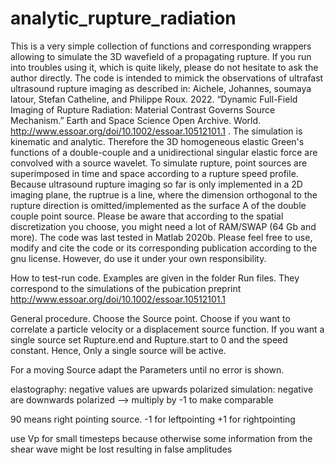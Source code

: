 # analytic_rupture_radiation


This is a very simple collection of functions and corresponding wrappers allowing to simulate the 3D wavefield of a propagating rupture. If you run into troubles using it, which is quite likely, please do not hesitate to ask the author directly. The code is intended to mimick the observations of ultrafast ultrasound rupture imaging as described in: Aichele, Johannes, soumaya latour, Stefan Catheline, and Philippe Roux. 2022. “Dynamic Full-Field Imaging of Rupture Radiation: Material Contrast Governs Source Mechanism.” Earth and Space Science Open Archive. World. http://www.essoar.org/doi/10.1002/essoar.10512101.1 . The simulation is kinematic and analytic. Therefore the 3D homogeneous elastic Green's functions of a double-couple and a unidirectional singular elastic force are convolved with a source wavelet. To simulate rupture, point sources are superimposed in time and space according to a rupture speed profile. Because ultrasound rupture imaging so far is only implemented in a 2D imaging plane, the ruptrue is a line, where the dimension orthogonal to the rupture direction is omitted/implemented as the surface A of the double couple point source. Please be aware that according to the spatial discretization you choose, you might need a lot of RAM/SWAP (64 Gb and more). The code was last tested in Matlab 2020b. Please feel free to use, modify and cite the code or its corresponding publication according to the gnu license. However, do use it under your own responsibility.

How to test-run code. 
Examples are given in the folder Run files. They correspond to the simulations of the pubication preprint http://www.essoar.org/doi/10.1002/essoar.10512101.1 

General procedure.
Choose the Source point.
Choose if you want to correlate a particle velocity or a displacement source function. 
If you want a single source set Rupture.end and Rupture.start to 0 and the speed constant. 
Hence, Only a single source will be active. 

For a moving Source adapt the Parameters until no error is shown. 

elastography: negative values are upwards polarized
simulation: negative are downwards polarized
--> multiply by -1 to make comparable

90 means right pointing source. 
-1 for leftpointing
+1 for rightpointing

use Vp for small timesteps because otherwise some information from the shear wave might be lost resulting in false amplitudes
